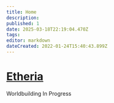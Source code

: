 ```yaml
---
title: Home
description: 
published: 1
date: 2025-03-18T22:19:04.470Z
tags: 
editor: markdown
dateCreated: 2022-01-24T15:40:43.899Z
---
```


# [Etheria](/i/15)
Worldbuilding In Progress